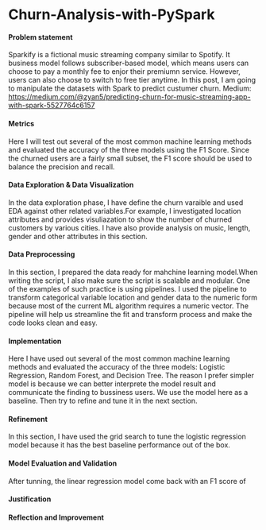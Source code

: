 # Churn-Analysis-with-PySpark
#### Problem statement
Sparkify is a fictional music streaming company similar to Spotify. It business model follows subscriber-based model, which means users can choose to pay a monthly fee to enjor their premiumn service. However, users can also choose to switch to free tier anytime.
In this post, I am going to manipulate the datasets with Spark to predict custumer churn.
Medium: https://medium.com/@zyan5/predicting-churn-for-music-streaming-app-with-spark-5527764c6157
#### Metrics
Here I will test out several of the most common machine learning methods and evaluated the accuracy of the three models using the F1 Score. Since the churned users are a fairly small subset, the F1 score should be used to balance the precision and recall.

#### Data Exploration & Data Visualization
In the data exploration phase, I have define the churn varaible and used EDA against other related variables.For example, I investigated location attributes and provides visuliazation to show the number of churned customers by various cities. I have also provide analysis on music, length, gender and other attributes in this section.

#### Data Preprocessing
In this section, I prepared the data ready for mahchine learning model.When writing the script, I also make sure the script is scalable and modular.
One of the examples of such practice is using pipelines. I used the pipeline to transform categorical variable location and gender data to the numeric form because most of the current ML algorithm requires a numeric vector. The pipeline will help us streamline the fit and transform process and make the code looks clean and easy.
#### Implementation
Here I have used out several of the most common machine learning methods and evaluated the accuracy of the three models: Logistic Regression, Random Forest, and Decision Tree. 
The reason I prefer simpler model is because we can better interprete the model result and communicate the finding to bussiness users. We use the model here as a baseline. Then try to refine and tune it in the next section.
#### Refinement
In this section, I have used the grid search to tune the logistic regression model because it has the best baseline performance out of the box.
#### Model Evaluation and Validation
After tunning, the linear regression model come back with an F1 score of 
#### Justification

#### Reflection and Improvement
